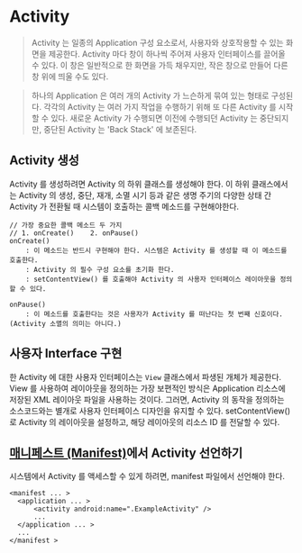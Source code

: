 # Activity

> Activity 는 일종의 Application 구성 요소로서, 사용자와 상호작용할 수 있는 화면을 제공한다. Activity 마다 창이 하나씩 주어져 사용자 인터페이스를 끌어올 수 있다. 
이 창은 일반적으로 한 화면을 가득 채우지만, 작은 창으로 만들어 다른 창 위에 띄울 수도 있다.

> 하나의 Application 은 여러 개의 Activity 가 느슨하게 묶여 있는 형태로 구성된다. 각각의 Activity 는 여러 가지 작업을 수행하기 위해 또 다른 Activity 를 시작할 수 있다. 
새로운 Activity 가 수행되면 이전에 수행되던 Activity 는 중단되지만, 중단된 Activity 는 'Back Stack' 에 보존된다. 



## Activity 생성

Activity 를 생성하려면 Activity 의 하위 클래스를 생성해야 한다. 
이 하위 클래스에서는 Activity 의 생성, 중단, 재개, 소멸 시기 등과 같은 생명 주기의 다양한 상태 간 Activity 가 전환될 때 시스템이 호출하는 콜백 메소드를 구현해야한다.

 	// 가장 중요한 콜백 메소드 두 가지
 	// 1. onCreate()	2. onPause()
	onCreate()
		: 이 메소드는 반드시 구현해야 한다. 시스템은 Activity 를 생성할 때 이 메소드를 호출한다. 
		: Activity 의 필수 구성 요소를 초기화 한다. 
		: setContentView() 를 호출해야 Activity 의 사용자 인터페이스 레이아웃을 정의할 수 있다.

	onPause()
		: 이 메소드를 호출한다는 것은 사용자가 Activity 를 떠난다는 첫 번째 신호이다. (Activity 소멸의 의미는 아니다.)


## 사용자 Interface 구현
한 Activity 에 대한 사용자 인터페이스는 `View` 클래스에서 파생된 개체가 제공한다. View 를 사용하여 레이아웃을 정의하는 가장 보편적인 방식은 Application 리소스에 저장된 XML 레이아웃 파일을 사용하는 것이다. 그러면, Activity 의 동작을 정의하는 소스코드와는 별개로 사용자 인터페이스 디자인을 유지할 수 있다. setContentView() 로 Activity 의 레이아웃을 설정하고, 해당 레이아웃의 리소스 ID 를 전달할 수 있다.

## [매니페스트 (Manifest)](https://github.com/singhee/TIL/blob/master/android/menifest.md)에서 Activity 선언하기
시스템에서 Activity 를 액세스할 수 있게 하려면, manifest 파일에서 선언해야 한다.
``` android
<manifest ... >
  <application ... >
      <activity android:name=".ExampleActivity" />
      ...
  </application ... >
  ...
</manifest >
```

